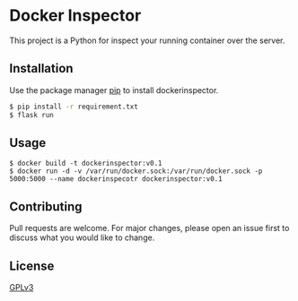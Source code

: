 # Docker Inspector

This project  is a Python for inspect your running container over the server.

## Installation

Use the package manager [pip](https://pip.pypa.io/en/stable/) to install dockerinspector.

```bash
$ pip install -r requirement.txt
$ flask run
```

## Usage

```Docker
$ docker build -t dockerinspector:v0.1
$ docker run -d -v /var/run/docker.sock:/var/run/docker.sock -p 5000:5000 --name dockerinspecotr dockerinspector:v0.1
```

## Contributing
Pull requests are welcome. For major changes, please open an issue first to discuss what you would like to change.

## License
[GPLv3](https://choosealicense.com/licenses/gpl-3.0)